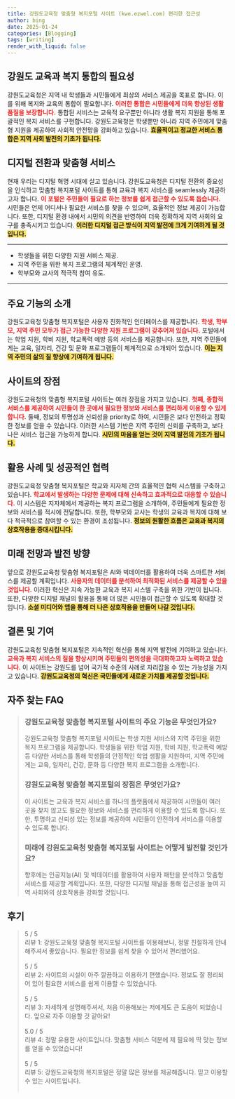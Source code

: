 ```yaml
---
title: 강원도교육청 맞춤형 복지포털 사이트 (kwe.ezwel.com) 편리한 접근성
author: bing
date: 2025-01-24
categories: [Blogging]
tags: [writing]
render_with_liquid: false
---
```



<h2 id='강원도 교육과 복지 통합의 필요성'>강원도 교육과 복지 통합의 필요성</h2>

<p>강원도교육청은 지역 내 학생들과 시민들에게 최상의 서비스 제공을 목표로 합니다. 이를 위해 복지와 교육의 통합이 필요합니다. <b><span style="color: #ee2323;">이러한 통합은 시민들에게 더욱 향상된 생활 품질을 보장합니다.</span></b> 통합된 서비스는 교육적 요구뿐만 아니라 생활 복지 지원을 통해 포괄적인 복지 서비스를 구현합니다. 강원도교육청은 학생뿐만 아니라 지역 주민에게 맞춤형 지원을 제공하여 사회적 안전망을 강화하고 있습니다. <b><span style="background-color: #ffe066;">효율적이고 정교한 서비스 통합은 지역 사회 발전의 기초가 됩니다.</span></b></p>

<h2 id='디지털 전환과 맞춤형 서비스'>디지털 전환과 맞춤형 서비스</h2>

<p>현재 우리는 디지털 혁명 시대에 살고 있습니다. 강원도교육청은 디지털 전환의 중요성을 인식하고 맞춤형 복지포털 사이트를 통해 교육과 복지 서비스를 seamlessly 제공하고자 합니다. <b><span style="color: #ee2323;">이 포털은 주민들이 필요로 하는 정보를 쉽게 접근할 수 있도록 돕습니다.</span></b> 시민들은 언제 어디서나 필요한 서비스를 찾을 수 있으며, 효율적인 정보 제공이 가능합니다. 또한, 디지털 환경 내에서 시민의 의견을 반영하여 더욱 정확하게 지역 사회의 요구를 충족시키고 있습니다. <b><span style="background-color: #ffe066;">이러한 디지털 접근 방식이 지역 발전에 크게 기여하게 될 것입니다.</span></b></p>

<hr />

<ul>
    <li>학생들을 위한 다양한 지원 서비스 제공.</li>
    <li>지역 주민을 위한 복지 프로그램의 체계적인 운영.</li>
    <li>학부모와 교사의 적극적 참여 유도.</li>
</ul>

<hr />

<h2 id='주요 기능의 소개'>주요 기능의 소개</h2>

<p>강원도교육청 맞춤형 복지포털은 사용자 친화적인 인터페이스를 제공합니다. <b><span style="color: #ee2323;">학생, 학부모, 지역 주민 모두가 접근 가능한 다양한 지원 프로그램이 갖추어져 있습니다.</span></b> 포털에서는 학업 지원, 학비 지원, 학교폭력 예방 등의 서비스를 제공합니다. 또한, 지역 주민들에게는 교육, 일자리, 건강 및 문화 프로그램들이 체계적으로 소개되어 있습니다. <b><span style="background-color: #ffe066;">이는 지역 주민의 삶의 질 향상에 기여하게 됩니다.</span></b></p>

<h2 id='사이트의 장점'>사이트의 장점</h2>

<p>강원도교육청의 맞춤형 복지포털 사이트는 여러 장점을 가지고 있습니다. <b><span style="color: #ee2323;">첫째, 종합적 서비스를 제공하여 시민들이 한 곳에서 필요한 정보와 서비스를 편리하게 이용할 수 있게 합니다.</span></b> 둘째, 정보의 투명성과 신뢰성을 priority로 하여, 시민들은 보다 안전하고 정확한 정보를 얻을 수 있습니다. 이러한 시스템 기반은 지역 주민의 신뢰를 구축하고, 보다 나은 서비스 접근을 가능하게 합니다. <b><span style="background-color: #ffe066;">시민의 마음을 얻는 것이 지역 발전의 기초가 됩니다.</span></b></p>

<h2 id='활용 사례 및 성공적인 협력'>활용 사례 및 성공적인 협력</h2>

<p>강원도교육청 맞춤형 복지포털은 학교와 지자체 간의 효율적인 협력 시스템을 구축하고 있습니다. <b><span style="color: #ee2323;">학교에서 발생하는 다양한 문제에 대해 신속하고 효과적으로 대응할 수 있습니다.</span></b> 이 시스템은 지자체에서 제공하는 복지 프로그램을 소개하여, 주민들에게 필요한 정보와 서비스를 적시에 전달합니다. 또한, 학부모와 교사는 학생의 교육과 복지에 대해 보다 적극적으로 참여할 수 있는 환경이 조성됩니다. <b><span style="background-color: #ffe066;">정보의 원활한 흐름은 교육과 복지의 상호작용을 증대시킵니다.</span></b></p>

<h2 id='미래 전망과 발전 방향'>미래 전망과 발전 방향</h2>

<p>앞으로 강원도교육청 맞춤형 복지포털은 AI와 빅데이터를 활용하여 더욱 스마트한 서비스를 제공할 계획입니다. <b><span style="color: #ee2323;">사용자의 데이터를 분석하여 최적화된 서비스를 제공할 수 있을 것입니다.</span></b> 이러한 혁신은 지속 가능한 교육과 복지 시스템 구축을 위한 기반이 됩니다. 또한, 다양한 디지털 채널의 활용을 통해 더 많은 시민들이 접근할 수 있도록 확대할 것입니다. <b><span style="background-color: #ffe066;">소셜 미디어와 앱을 통해 더 나은 상호작용을 만들어 나갈 것입니다.</span></b></p>

<h2 id='결론 및 기여'>결론 및 기여</h2>

<p>강원도교육청 맞춤형 복지포털은 지속적인 혁신을 통해 지역 발전에 기여하고 있습니다. <b><span style="color: #ee2323;">교육과 복지 서비스의 질을 향상시키며 주민들의 편의성을 극대화하고자 노력하고 있습니다.</span></b> 이 사이트는 강원도를 넘어 국가적 수준의 사례로 자리잡을 수 있는 가능성을 가지고 있습니다. <b><span style="background-color: #ffe066;">강원도교육청의 혁신은 국민들에게 새로운 가치를 제공할 것입니다.</span></b></p>


<h2 id='자주_찾는_FAQ'>자주 찾는 FAQ</h2>
<div itemscope="" itemtype="https://schema.org/FAQPage"> 
<blockquote> 
<div itemscope="" itemprop="mainEntity" itemtype="https://schema.org/Question"> 
<h3 itemprop="name">강원도교육청 맞춤형 복지포털 사이트의 주요 기능은 무엇인가요?</h3> 
<div itemscope="" itemprop="acceptedAnswer" itemtype="https://schema.org/Answer"> 
<span itemprop="text"> 
<p>강원도교육청 맞춤형 복지포털 사이트는 학생 지원 서비스와 지역 주민을 위한 복지 프로그램을 제공합니다. 학생들을 위한 학업 지원, 학비 지원, 학교폭력 예방 등 다양한 서비스를 통해 학생들의 안정적인 학업 생활을 지원하며, 지역 주민에게는 교육, 일자리, 건강, 문화 등 다양한 복지 프로그램을 소개합니다.</p> 
</span> 
</div> 
</div> 
<div itemscope="" itemprop="mainEntity" itemtype="https://schema.org/Question"> 
<h3 itemprop="name">강원도교육청 맞춤형 복지포털의 장점은 무엇인가요?</h3> 
<div itemscope="" itemprop="acceptedAnswer" itemtype="https://schema.org/Answer"> 
<span itemprop="text"> 
<p>이 사이트는 교육과 복지 서비스를 하나의 플랫폼에서 제공하여 시민들이 여러 곳을 찾지 않고도 필요한 정보와 서비스를 편리하게 이용할 수 있도록 합니다. 또한, 투명하고 신뢰성 있는 정보를 제공하여 시민들이 안전하게 서비스를 이용할 수 있도록 합니다.</p> 
</span> 
</div> 
</div> 
<div itemscope="" itemprop="mainEntity" itemtype="https://schema.org/Question"> 
<h3 itemprop="name">미래에 강원도교육청 맞춤형 복지포털 사이트는 어떻게 발전할 것인가요?</h3> 
<div itemscope="" itemprop="acceptedAnswer" itemtype="https://schema.org/Answer"> 
<span itemprop="text"> 
<p>향후에는 인공지능(AI) 및 빅데이터를 활용하여 사용자 패턴을 분석하고 맞춤형 서비스를 제공할 계획입니다. 또한, 다양한 디지털 채널을 통해 접근성을 높여 지역 사회와의 상호작용을 강화할 것입니다.</p> 
</span> 
</div> 
</div> 
</blockquote> 
</div>
<h2 id='후기'>후기</h2>
<div itemscope itemtype="https://schema.org/Product">
  <blockquote>
  <div itemprop="review" itemscope itemtype="https://schema.org/Review">
      <div itemprop="reviewRating" itemscope itemtype="https://schema.org/Rating"> <span itemprop="ratingValue">5</span> / <span itemprop="bestRating">5</span> </div>
      <span itemprop="reviewBody">리뷰 1: 강원도교육청 맞춤형 복지포털 사이트를 이용해보니, 정말 친절하게 안내해주셔서 좋았습니다. 필요한 정보를 쉽게 찾을 수 있어서 편리했어요.</span>
  </div>
  <br>
  <div itemprop="review" itemscope itemtype="https://schema.org/Review">
      <div itemprop="reviewRating" itemscope itemtype="https://schema.org/Rating"> <span itemprop="ratingValue">5</span> / <span itemprop="bestRating">5</span> </div>
      <span itemprop="reviewBody">리뷰 2: 사이트의 시설이 아주 깔끔하고 이용하기 편했습니다. 정보도 잘 정리되어 있어 필요한 서비스를 쉽게 이용할 수 있었습니다.</span>
  </div>
  <br>
  <div itemprop="review" itemscope itemtype="https://schema.org/Review">
      <div itemprop="reviewRating" itemscope itemtype="https://schema.org/Rating"> <span itemprop="ratingValue">5</span> / <span itemprop="bestRating">5</span> </div>
      <span itemprop="reviewBody">리뷰 3: 자세하게 설명해주셔서, 처음 이용해보는 저에게도 큰 도움이 되었습니다. 앞으로 자주 이용할 것 같아요!</span>
  </div>
  <br>
  <div itemprop="review" itemscope itemtype="https://schema.org/Review">
      <div itemprop="reviewRating" itemscope itemtype="https://schema.org/Rating"> <span itemprop="ratingValue">5.0</span> / <span itemprop="bestRating">5</span> </div>
      <span itemprop="reviewBody">리뷰 4: 정말 유용한 사이트입니다. 맞춤형 서비스 덕분에 제 필요에 딱 맞는 정보를 얻을 수 있었습니다!</span>
  </div>
  <br>
  <div itemprop="review" itemscope itemtype="https://schema.org/Review">
      <div itemprop="reviewRating" itemscope itemtype="https://schema.org/Rating"> <span itemprop="ratingValue">5</span> / <span itemprop="bestRating">5</span> </div>
      <span itemprop="reviewBody">리뷰 5: 강원도교육청의 복지포털은 정말 많은 정보를 제공해줍니다. 믿고 이용할 수 있는 사이트입니다.</span>
  </div>
  <br>
  </blockquote>
</div>
